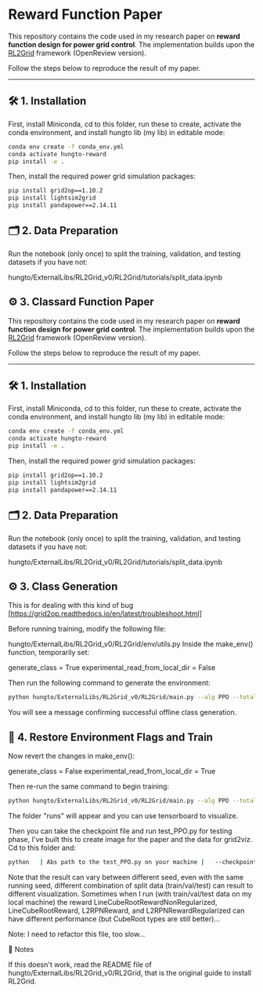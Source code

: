 # Reward Function Paper

This repository contains the code used in my research paper on **reward function design for power grid control**.
The implementation builds upon the  [RL2Grid](https://openreview.net/forum?id=7J2C4QnQrl) framework (OpenReview version).

Follow the steps below to reproduce the result of my paper.

---

## 🛠️ 1. Installation

First, install Miniconda, cd to this folder, run these to create, activate the conda environment, and install hungto lib (my lib) in editable mode:

```bash
conda env create -f conda_env.yml
conda activate hungto-reward
pip install -e .
```

Then, install the required power grid simulation packages:

```bash
pip install grid2op==1.10.2
pip install lightsim2grid
pip install pandapower==2.14.11
```

## 🗂️ 2. Data Preparation

Run the notebook (only once) to split the training, validation, and testing datasets if you have not:

hungto/ExternalLibs/RL2Grid_v0/RL2Grid/tutorials/split_data.ipynb

## ⚙️ 3. Classard Function Paper

This repository contains the code used in my research paper on **reward function design for power grid control**.
The implementation builds upon the  [RL2Grid](https://openreview.net/forum?id=7J2C4QnQrl) framework (OpenReview version).

Follow the steps below to reproduce the result of my paper.

---

## 🛠️ 1. Installation

First, install Miniconda, cd to this folder, run these to create, activate the conda environment, and install hungto lib (my lib) in editable mode:

```bash
conda env create -f conda_env.yml
conda activate hungto-reward
pip install -e .
```

Then, install the required power grid simulation packages:

```bash
pip install grid2op==1.10.2
pip install lightsim2grid
pip install pandapower==2.14.11
```

## 🗂️ 2. Data Preparation

Run the notebook (only once) to split the training, validation, and testing datasets if you have not:

hungto/ExternalLibs/RL2Grid_v0/RL2Grid/tutorials/split_data.ipynb

## ⚙️ 3. Class Generation

This is for dealing with this kind of bug [https://grid2op.readthedocs.io/en/latest/troubleshoot.html]

Before running training, modify the following file:

hungto/ExternalLibs/RL2Grid_v0/RL2Grid/env/utils.py
Inside the make_env() function, temporarily set:

generate_class = True
experimental_read_from_local_dir = False

Then run the following command to generate the environment:

```bash
python hungto/ExternalLibs/RL2Grid_v0/RL2Grid/main.py --alg PPO --total-timesteps 600000 --exp-tag YOURAGENTNAME --eval-freq 20000 --n-eval-episodes 100 --eval-env-id bus14_val --reward_fn LineCubeRootRewardNonRegularized --reward_factors 1.0 --reward_param_lsmrm_n_safe 3 --reward_param_lsmrm_n_overflow 3 --use-heuristic True --heuristic_type idle --action-type topology --additional-timesteps 100000 --n-minibatches 4 --n-envs 5 --n-steps 400 --n-threads 5 --deterministic-action False --gamma 0.9 --env-id bus14_train --vf-coef 0.5 --actor-lr 0.00003 --norm-adv True --norm-obs True --anneal-lr True --clip-coef 0.2 --critic-lr 0.0003 --difficulty 1 --gae-lambda 0.95 --clip-vfloss True --actor-act-fn tanh --actor-layers 256 128 64 --entropy-coef 0.01 --optimize-mem False --critic-act-fn tanh --critic-layers 512 256 256 --max-grad-norm 10 --update-epochs 40 --env-config-path scenario.json --th-deterministic True --wandb-mode offline --time-limit 9000 --seed 42 --cuda True --verbose True --track True
```

You will see a message confirming successful offline class generation.

## 🔁 4. Restore Environment Flags and Train

Now revert the changes in make_env():

generate_class = False
experimental_read_from_local_dir = True

Then re-run the same command to begin training:

```bash
python hungto/ExternalLibs/RL2Grid_v0/RL2Grid/main.py --alg PPO --total-timesteps 600000 --exp-tag YOURAGENTNAME --eval-freq 20000 --n-eval-episodes 100 --eval-env-id bus14_val --reward_fn LineCubeRootRewardNonRegularized --reward_factors 1.0 --reward_param_lsmrm_n_safe 3 --reward_param_lsmrm_n_overflow 3 --use-heuristic True --heuristic_type idle --action-type topology --additional-timesteps 100000 --n-minibatches 4 --n-envs 5 --n-steps 400 --n-threads 5 --deterministic-action False --gamma 0.9 --env-id bus14_train --vf-coef 0.5 --actor-lr 0.00003 --norm-adv True --norm-obs True --anneal-lr True --clip-coef 0.2 --critic-lr 0.0003 --difficulty 1 --gae-lambda 0.95 --clip-vfloss True --actor-act-fn tanh --actor-layers 256 128 64 --entropy-coef 0.01 --optimize-mem False --critic-act-fn tanh --critic-layers 512 256 256 --max-grad-norm 10 --update-epochs 40 --env-config-path scenario.json --th-deterministic True --wandb-mode offline --time-limit 9000 --seed 42 --cuda True --verbose True --track True

```

The folder "runs" will appear and you can use tensorboard to visualize.

Then you can take the checkpoint file and run test_PPO.py for testing phase, I've built this to create image for the paper and the data for grid2viz. Cd to this folder and:


```bash
python   | Abs path to the test_PPO.py on your machine |   --checkpoint-path | Abs path of your checkpoint file |   --num-runner-episodes 100 --runner-output-dir "./namethatyouwant" --seed 123 --eval-env-id "bus14_val" --env-id "bus14_train" --action-type "topology" --difficulty 1 --cuda True --env-config-path "scenario.json" --norm-obs True  --use-heuristic True --th-deterministic True --n-threads 4 --deterministic-action False --alg PPO --norm-reward False --heuristic-type idle
```
Note that the result can vary between different seed, even with the same running seed, different combination of split data (train/val/test) can result to different visualization. Sometimes when I run (with train/val/test data on my local machine) the reward LineCubeRootRewardNonRegularized, LineCubeRootReward, L2RPNReward, and L2RPNRewardRegularized can have different performance (but CubeRoot types are still better)...

Note: I need to refactor this file, too slow...


📝 Notes

If this doesn't work, read the README file of hungto/ExternalLibs/RL2Grid_v0/RL2Grid, that is the original guide to install RL2Grid.
